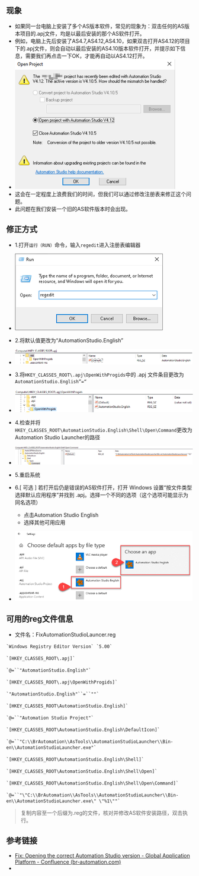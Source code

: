## 现象
- 如果同一台电脑上安装了多个AS版本软件，常见的现象为：双击任何的AS版本项目的.apj文件，均是以最后安装的那个AS软件打开。
- 例如，电脑上先后安装了AS4.7,AS4.12,AS4.10，如果双击打开AS4.12的项目下的.apj文件，则会自动以最后安装的AS4.10版本软件打开，并提示如下信息，需要我们再点击一下OK，才能再自动以AS4.12打开。
- ![](FILES/067安装了多AS版本，如何双击自动打开正确的AS版本/image-20230320210351031.png)
- 这会在一定程度上浪费我们的时间，但我们可以通过修改注册表来修正这个问题。
- 此问题在我们安装一个旧的AS软件版本时会出现。

## 修正方式
- 1.打开`运行（RUN）`命令，输入`regedit`进入注册表编辑器
- ![](FILES/067安装了多AS版本，如何双击自动打开正确的AS版本/image-20230320210909193.png)
- 2.将默认值更改为“AutomationStudio.English”
- ![](FILES/067安装了多AS版本，如何双击自动打开正确的AS版本/image-20230320210951463.png)

- 3.将`HKEY_CLASSES_ROOT\.apj\OpenWithProgids`中的 .apj 文件条目更改为`AutomationStudio.English”=“`
- ![](FILES/067安装了多AS版本，如何双击自动打开正确的AS版本/image-20230320211337638.png)

- 4.检查并将`HKEY_CLASSES_ROOT\AutomationStudio.English\Shell\Open\Command`更改为Automation Studio Launcher的路径
- ![](FILES/067安装了多AS版本，如何双击自动打开正确的AS版本/image-20230320211445410.png)

- 5.重启系统

- 6.[ 可选 ] 若打开后仍是错误的AS软件打开，打开 Windows 设置“按文件类型选择默认应用程序”并找到 .apj。选择一个不同的选项（这个选项可能显示为同名选项）
    - 点击Automation Studio English
    - 选择其他可用应用

- ![](FILES/067安装了多AS版本，如何双击自动打开正确的AS版本/image-20230320211659089.png)

## 可用的reg文件信息
- 文件名：FixAutomationStudioLauncer.reg
```
`Windows Registry Editor Version` `5.00`

`[HKEY_CLASSES_ROOT\.apj]`

`@=``"AutomationStudio.English"`

`[HKEY_CLASSES_ROOT\.apj\OpenWithProgids]`

`"AutomationStudio.English"``=``""`

`[HKEY_CLASSES_ROOT\AutomationStudio.English]`

`@=``"Automation Studio Project"`

`[HKEY_CLASSES_ROOT\AutomationStudio.English\DefaultIcon]`

`@=``"C:\\BrAutomation\\AsTools\\AutomationStudioLauncher\\Bin-en\\AutomationStudioLauncher.exe"`

`[HKEY_CLASSES_ROOT\AutomationStudio.English\Shell]`

`[HKEY_CLASSES_ROOT\AutomationStudio.English\Shell\Open]`

`[HKEY_CLASSES_ROOT\AutomationStudio.English\Shell\Open\Command]`

`@=``"\"C:\\BrAutomation\\AsTools\\AutomationStudioLauncher\\Bin-en\\AutomationStudioLauncher.exe\" \"%1\""`
```

> 复制内容至一个后缀为.reg的文件，核对并修改AS软件安装路径，双击执行。

## 参考链接
- [Fix: Opening the correct Automation Studio version - Global Application Platform - Confluence (br-automation.com)](https://confluence.br-automation.com/display/RDGO/Fix%3A+Opening+the+correct+Automation+Studio+version)
- 
